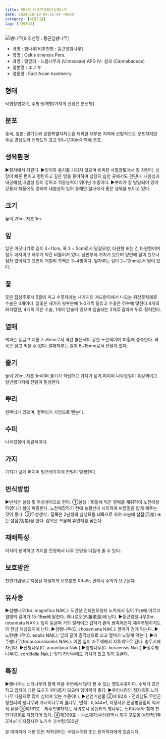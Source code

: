 ```yaml
---
title: 팽나무_비추천명둥근잎팽나무
date: 2024-10-10 04:55:49 +0800
category: [식물도감]
tag: [식물도감]
---
```




![팽나무[비추천명 : 둥근잎팽나무]](/fileUpload/plants/basic/Ulmaceae/Celtis/1008/1_th2.JPG)
- 국명 : 팽나무[비추천명 : 둥근잎팽나무]
- 학명 : Celtis sinensis Pers.
- 과명 : 앵글러 - 느릅나무과 (Ulmaceae) APG Ⅳ- 삼과 (Cannabaceae)
- 일본명 : エノキ
- 영문명 : East Asian hackberry


## 형태
낙엽활엽교목, 수형:원개형(가지의 신장은 분산형)
## 분포
중국, 일본; 경기도와 강원특별자치도를 제외한 대부분 지역에 산발적으로 분포하지만 주로 경상도와 전라도의 표고 50~1,100m지역에 분포.
## 생육환경
▶평지에서 자란다. ▶양지와 음지를 가리지 않으며 비옥한 사질양토에서 잘 자란다. 성장이 빠른 편이고 평탄하고 깊은 땅을 좋아하며 상당히 습한 곳에서도 견딘다. 내한성과 내공해성,내염성 등이 강하고 적응능력이 뛰어난 수종이다.▶뿌리가 잘 발달되어 있어 강풍과 해풍에도 강하며 내염성이 있어 동해안 일대에서 좋은 생육을 보이고 있다.
## 크기
높이 20m, 지름 1m.
## 잎
잎은 어긋나기로 길이 4~11cm, 폭 3 ~ 5cm로서 달걀모양, 타원형 또는 긴 타원형이며 첨두 예저이고 좌우가 약간 비틀어져 있다. 상반부에 거치가 있으며 양면에 털이 있으나 점차 없어지고 표면이 거칠며 측맥은 3~4쌍이다. 잎자루는 길이 2~12mm로서 털이 있다.
## 꽃
꽃은 잡성주로서 5월에 피고 수꽃차례는 새가지의 겨드랑이에서 나오는 취산꽃차례로 수술은 4개이다. 암꽃은 새가지 윗부분에 1~3개씩 달리고 수꽃은 하부에 맺힌다.4개의 화피열편, 4개의 작은 수술, 1개의 암술이 있으며 암술대는 2개로 갈라져 뒤로 젖혀진다.
## 열매
핵과는 둥글고 지름 7~8mm로서 약간 붉은색이 강한 노란색이며 10월에 성숙한다. 과육은 달고 먹을 수 있다. 열매자루는 길이 6~15mm로서 잔털이 있다.
## 줄기
높이 20m, 지름 1m이며 줄기가 직립하고 가지가 넓게 퍼지며 나무껍질이 흑갈색이고 일년생가지에 잔털이 밀생한다.
## 뿌리
원뿌리가 있으며, 곁뿌리가 사방으로 뻗는다.
## 수피
나무껍질이 흑갈색이다.
## 가지
가지가 넓게 퍼지며 일년생가지에 잔털이 밀생한다.
## 번식방법
▶번식은 실생 및 무성생식으로 한다. ①실생 : 10월에 익은 열매를 채취하여 노천매장하였다가 봄에 파종한다. 노천매장하기 전에 농황산에 처리하여 씨껍질을 얇게 해주는 것이 좋다. ②무성생식 : 접목은 2년생의 실생묘를 대목으로 하여 초봄에 설접(舌接) 또는 절접(切接)을 한다. 삽목은 초봄에 휴면지를 꽂는다.
## 재배특성
이식이 용이하고 가지를 전정해서 나무 모양을 다듬어 줄 수 있다.
## 보호방안
천연기념물로 지정된 자생지의 보호뿐만 아니라, 관리시 주의가 요구된다.
## 유사종
▶섬팽나무(for. magnifica NAK.): 도란상 긴타원모양의 노목에서 길이 11㎝에 이르고 엽병의 길이가 15-16㎜에 달한다. 외나로도(外羅老島)에 난다.▶둥근잎팽나무(for. rotundata NAK.): 잎이 둥글며 거의 절저이고 갑자기 끝이 뾰족해진다.제주특별자치도와 전남 해남등지에 난다. ▶검팽나무(C. choseniana NAK.): 열매가 검게 익는다.▶노랑팽나무(C. edulis NAK.): 잎의 끝이 결각상으로 되고 열매가 노랗게 익는다.▶자주팽나무(for.purpurascens NAK.): 어린 잎이 자주색에서 자록색으로 된다.  충무시에 자란다. ▶산팽나무(C. aurantiaca Nak.)▶왕팽나무(C. koraiensis Nak.) ▶장수팽나무(C. cordifolia Nak.): 잎의 하반부에도 거치가 있고 잎이 둥글다.
## 특징
▶팽나무는 느티나무와 함께 마을 주변에서 많이 볼 수 있는 향토수종이다. 수세가 강건하고 입지에 대한 요구가 까다롭지 않으며  맹아력이 좋다.▶우리나라의 정자목중 느티나무 다음으로 많이 심어져 있는 수종이다.▶천연기념물②제 82호 - 전라남도 무안군 청천리의 팽나무와 개서어나무의 줄나무, 면적 : 5,544㎡, 지정사유:인공방풍림의 역사적 유물③제161호 - 제주특별자치도 서귀포시 성읍리의 팽나무는 느티나무와 함께 천연기념물로 지정되어 있다. ④제309호 - ⓐ소재지:부산광역시 북구 구포동 ⓑ면적:1주 314㎡ ⓒ지정사유:노거수 ⓓ수령:500년      







본 데이터에 대한 모든 저작권리는 국립수목원 또는 원저작자에게 있습니다.
